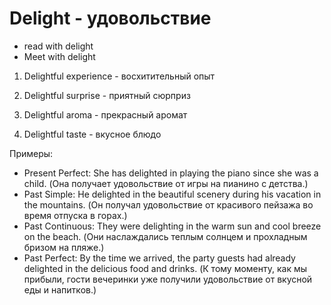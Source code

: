 # Delight - удовольствие




- read with delight
- Meet with delight

1. Delightful experience - восхитительный опыт

2. Delightful surprise - приятный сюрприз

3. Delightful aroma - прекрасный аромат

4. Delightful taste - вкусное блюдо

Примеры:

- Present Perfect: She has delighted in playing the piano since she was a child. (Она получает удовольствие от игры на пианино с детства.)
- Past Simple: He delighted in the beautiful scenery during his vacation in the mountains. (Он получал удовольствие от красивого пейзажа во время отпуска в горах.)
- Past Continuous: They were delighting in the warm sun and cool breeze on the beach. (Они наслаждались теплым солнцем и прохладным бризом на пляже.)
- Past Perfect: By the time we arrived, the party guests had already delighted in the delicious food and drinks. (К тому моменту, как мы прибыли, гости вечеринки уже получили удовольствие от вкусной еды и напитков.)